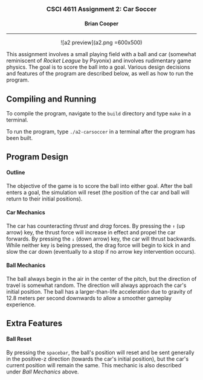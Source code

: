 <center>
<h3>CSCI 4611 Assignment 2: Car Soccer</h3>
<h4>Brian Cooper</h4>
<hr>

![a2 preview](a2.png =600x500)

</center>

This assignment involves a small playing field with a ball and car (somewhat reminiscent of _Rocket League_ by Psyonix) and involves rudimentary game physics. The goal is to score the ball into a goal. Various design decisions and features of the program are described below, as well as how to run the program.

## Compiling and Running
To compile the program, navigate to the `build` directory and type `make` in a terminal.

To run the program, type `./a2-carsoccer` in a terminal after the program has been built.

## Program Design

#### Outline
The objective of the game is to score the ball into either goal. After the ball enters a goal, the simulation will reset (the position of the car and ball will return to their initial positions).

#### Car Mechanics
The car has counteracting _thrust_ and _drag_ forces. By pressing the `↑` (up arrow) key, the thrust force will increase in effect and propel the car forwards. By pressing the `↓` (down arrow) key, the car will thrust backwards. While neither key is being pressed, the drag force will begin to kick in and slow the car down (eventually to a stop if no arrow key intervention occurs).

#### Ball Mechanics
The ball always begin in the air in the center of the pitch, but the direction of travel is somewhat random. The direction will always approach the car's initial position. The ball has a larger-than-life acceleration due to gravity of 12.8 meters per second downwards to allow a smoother gameplay experience.

## Extra Features

#### Ball Reset
By pressing the `spacebar`, the ball's position will reset and be sent generally in the positive-z direction (towards the car's initial position), but the car's current position will remain the same. This mechanic is also described under _Ball Mechanics_ above.
